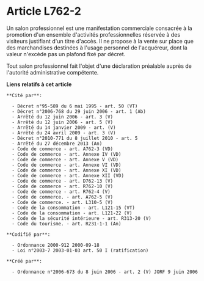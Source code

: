 # Article L762-2

Un salon professionnel est une manifestation commerciale consacrée à la promotion d'un ensemble d'activités professionnelles
réservée à des visiteurs justifiant d'un titre d'accès. Il ne propose à la vente sur place que des marchandises destinées à
l'usage personnel de l'acquéreur, dont la valeur n'excède pas un plafond fixé par décret.

Tout salon professionnel fait l'objet d'une déclaration préalable auprès de l'autorité administrative compétente.

**Liens relatifs à cet article**

	**Cité par**:

	  - Décret n°95-589 du 6 mai 1995 - art. 50 (VT)
	  - Décret n°2006-768 du 29 juin 2006 - art. 1 (Ab)
	  - Arrêté du 12 juin 2006 - art. 3 (V)
	  - Arrêté du 12 juin 2006 - art. 5 (V)
	  - Arrêté du 14 janvier 2009 - art. (V)
	  - Arrêté du 24 avril 2009 - art. 3 (V)
	  - Décret n°2010-771 du 8 juillet 2010 - art. 5
	  - Arrêté du 27 décembre 2013 (An)
	  - Code de commerce - art. A762-3 (VD)
	  - Code de commerce - art. Annexe IV (VD)
	  - Code de commerce - art. Annexe V (VD)
	  - Code de commerce - art. Annexe VI (VD)
	  - Code de commerce - art. Annexe XI (VD)
	  - Code de commerce - art. Annexe XII (VD)
	  - Code de commerce - art. D762-13 (V)
	  - Code de commerce - art. R762-10 (V)
	  - Code de commerce - art. R762-4 (V)
	  - Code de commerce. - art. A762-5 (V)
	  - Code de commerce. - art. L310-5 (V)
	  - Code de la consommation - art. L121-15 (VT)
	  - Code de la consommation - art. L121-22 (V)
	  - Code de la sécurité intérieure - art. R313-20 (V)
	  - Code du tourisme. - art. R231-1-1 (An)

	**Codifié par**:

	  - Ordonnance 2000-912 2000-09-18
	  - Loi n°2003-7 2003-01-03 art. 50 I (ratification)

	**Créé par**:

	  - Ordonnance n°2006-673 du 8 juin 2006 - art. 2 (V) JORF 9 juin 2006
